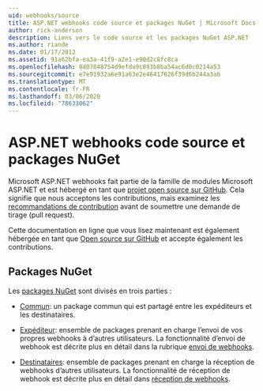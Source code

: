 ```yaml
---
uid: webhooks/source
title: ASP.NET webhooks code source et packages NuGet | Microsoft Docs
author: rick-anderson
description: Liens vers le code source et les packages NuGet ASP.NET
ms.author: riande
ms.date: 01/17/2012
ms.assetid: 91a62bfa-ea3a-41f9-a2e1-e90d2c8fc8ca
ms.openlocfilehash: 8d07848754d9efda9c893b8ba54ac6d0c0214a53
ms.sourcegitcommit: e7e91932a6e91a63e2e46417626f39d6b244a3ab
ms.translationtype: MT
ms.contentlocale: fr-FR
ms.lasthandoff: 03/06/2020
ms.locfileid: "78633062"
---
```

# <a name="aspnet-webhooks-source-code-and-nuget-packages"></a>ASP.NET webhooks code source et packages NuGet

Microsoft ASP.NET webhooks fait partie de la famille de modules Microsoft ASP.NET et est hébergé en tant que [projet open source sur GitHub](https://github.com/aspnet/WebHooks). Cela signifie que nous acceptons les contributions, mais examinez les [recommandations de contribution](https://github.com/aspnet/Home/blob/master/CONTRIBUTING.md) avant de soumettre une demande de tirage (pull request).

Cette documentation en ligne que vous lisez maintenant est également hébergée en tant que [Open source sur GitHub](http://docs.asp.net/en/latest/contribute/style-guide.html#style-guide) et accepte également les contributions.

## <a name="nuget-packages"></a>Packages NuGet

Les [packages NuGet](https://nuget.org/packages?q=Microsoft.AspNet.WebHooks) sont divisés en trois parties :

* [Commun](https://www.nuget.org/packages?q=Microsoft.AspNet.WebHooks.Common): un package commun qui est partagé entre les expéditeurs et les destinataires.

* [Expéditeur](https://www.nuget.org/packages?q=Microsoft.AspNet.WebHooks.Custom): ensemble de packages prenant en charge l’envoi de vos propres webhooks à d’autres utilisateurs. La fonctionnalité d’envoi de webhook est décrite plus en détail dans la rubrique [envoi de webhooks](sending/senders.md).

* [Destinataires](https://www.nuget.org/packages?q=Microsoft.AspNet.WebHooks.Receivers): ensemble de packages prenant en charge la réception de webhooks d’autres utilisateurs. La fonctionnalité de réception de webhook est décrite plus en détail dans [réception de webhooks](receiving/index.md).
